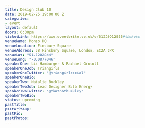 ```yaml
---
title: Design Club 10
date: 2019-02-25 19:00:00 Z
categories:
- event
layout: default
doors: 6:30pm
ticketLink: https://www.eventbrite.co.uk/e/81226912883#tickets
venueName: Monzo HQ
venueLocation: Finsbury Square
venueAddress: 38 Finsbury Square, London, EC2A 1PX
venueLat: "51.5202844"
venueLong: "-0.0877046"
speakerOne: Liz Hamburger & Rachael Grocott
speakerOneJob: Triangirls
speakerOneTwitter: "@triangirlsocial"
speakerOneBio: 
speakerTwo: Natalie Buckley
speakerTwoJob: Lead Designer Bulb Energy
speakerTwoTwitter: "@thatnatbuckley"
speakerTwoBio: 
status: upcoming
pastTitle:
pastWriteup:
pastPic:
pastPhotos:
---
```

